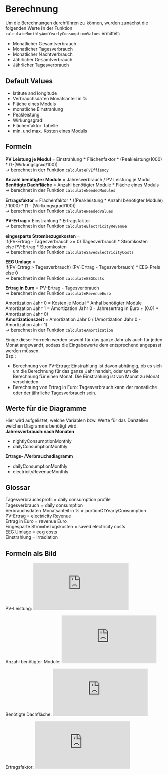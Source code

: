 # Berechnung

Um die Berechnungen durchführen zu können, wurden zunächst die folgenden Werte in der Funktion `calculateMonthlyAndYearlyConsumptionValues` ermittelt:
- Monatlicher Gesamtverbrauch
- Monatlicher Tagesverbrauch
- Monatlicher Nachtverbrauch
- Jährlicher Gesamtverbrauch
- Jährlicher Tagesverbrauch

## Default Values
- latitute and longitude
- Verbrauchsdaten Monatsanteil in %
- Fläche eines Moduls
- monatliche Einstrahlung
- Peakleistung
- Wirkungsgrad
- Flächenfaktor Tabelle
- min. und max. Kosten eines Moduls

## Formeln

**PV Leistung je Modul** = Einstrahlung * Flächenfaktor * (Peakleistung/1000) * (1-(Wirkungsgrad/100))\
-> berechnet in der Funktion `calculatePVEffiency`

**Anzahl benötigter Module** = Jahresverbrauch / PV Leistung je Modul\
**Benötigte Dachfläche** = Anzahl benötigter Module * Fläche eines Moduls\
-> berechnet in der Funktion `calculateNeededModules`

**Ertragsfaktor** = Flächenfaktor * ((Peakleistung * Anzahl benötigter Module) / 1000) * (1 - (Wirkungsgrad/100))\
-> berechnet in der Funktion `calculateNeededValues`

**PV-Ertrag** = Einstrahlung * Ertragsfaktor\
-> berechnet in der Funktion `calculateElectricityRevenue`

**eingesparte Strombezugskosten** =\
if(PV-Ertrag - Tagesverbrauch >= 0) Tagesverbrauch * Stromkosten\
else PV-Ertrag * Stromkosten\
-> berechnet in der Funktion `calculateSavedElectricityCosts`

**EEG Umlage** =\
if(PV-Ertrag > Tagesverbrauch) (PV-Ertrag - Tagesverbrauch) * EEG-Preis\
else 0\
-> berechnet in der Funktion `calculateEEGCosts`

**Ertrag in Euro** = PV-Ertrag - Tagesverbrauch\
-> berechnet in der Funktion `calculateRevenueEuro`

Amortization Jahr 0 = Kosten je Modul * Anhal benötigter Module\
Amortization Jahr 1 = Amortization Jahr 0 - Jahresertrag in Euro + (0.01 * Amortization Jahr 0)\
**Amortizationszeit** = Amortization Jahr 0 / (Amortization Jahr 0 - Amortization Jahr 1)\
-> berechnet in der Funktion `calculateAmortization`

Einige dieser Formeln werden sowohl für das ganze Jahr als auch für jeden Monat angewandt, sodass die Eingabewerte dem entsprechend angepasst werden müssen.\
Bsp.:
- Berechnung von PV-Ertrag: Einstrahlung ist davon abhängig, ob es sich um die Berechnung für das ganze Jahr handelt, oder um die Berechnung für einen Monat. Die Einstrahlung ist von Monat zu Monat verschieden.
- Berechnung von Ertrag in Euro: Tagesverbrauch kann der monatliche oder der jährliche Tagesverbrauch sein.

## Werte für die Diagramme
Hier wird aufgelistet, welche Variablen bzw. Werte für das Darstellen welchen Diagramms benötigt wird.\
**Jahresverbrauch nach Monaten**
- nightlyConsumptionMonthly
- dailyConsumptionMonthly

**Ertrags- /Verbrauchsdiagramm**
- dailyConsumptionMonthly
- electricityRevenueMonthly

## Glossar
Tagesverbrauchsprofil = daily consumption profile\
Tagesverbrauch = daily consumption\
Verbrauchsdaten Monatsanteil in % = portionOfYearlyConsumption\
PV-Ertrag = electricity Revenue\
Ertrag in Euro = revenue Euro\
Eingesparte Strombezugskosten = saved electricity costs\
EEG Umlage = eeg costs\
Einstrahlung = irradiation


## Formeln als Bild
PV-Leistung:
![pv](http://www.sciweavers.org/tex2img.php?eq=PVLeistung%2FModul%20%3D%20Einstrahlung%20%5Ccdot%20Flaechenfaktor%20%5Ccdot%20%5Cleft%20%28%20%5Cfrac%7BPeakleistung%7D%7B1000%7D%20%5Cright%20%29%20%5Ccdot%20%5Cleft%20%28%201%20-%20%5Cleft%20%28%20%5Cfrac%7BWirkungsgrad%7D%7B100%7D%20%5Cright%20%29%20%5Cright%20%29&bc=White&fc=Black&im=jpg&fs=18&ff=arev&edit=0)

Anzahl benötigter Module:
![anzahl](http://www.sciweavers.org/tex2img.php?eq=A_%7BnzahlBenoetigterModule%7D%20%3D%20%20%5Cfrac%7BJ_%7Bahresverbrauch%7D%20%7D%7BPV_%7BLeistungJeModul%7D%7D&bc=White&fc=Black&im=jpg&fs=18&ff=arev&edit=0)

Benötigte Dachfläche:
![dachflaeche](http://www.sciweavers.org/tex2img.php?eq=B_%7BenoetigteDachflaeche%7D%20%3D%20A_%7BnzahlBenoetigterModule%7D%20%5Ccdot%20F_%7BlaecheEinesModuls%7D&bc=White&fc=Black&im=jpg&fs=18&ff=arev&edit=0)

Ertragsfaktor: 
![ertragsfaktor](http://www.sciweavers.org/tex2img.php?eq=E_%7Brtragsfaktor%7D%20%3D%20F_%7Blaechenfaktor%7D%20%5Ccdot%20%20%5Cbig%28%20%5Cfrac%7B%20P_%7Beakleistung%7D%20%5Ccdot%20A_%7BnzahlBenoetigterModule%7D%7D%7B1000%7D%20%5Cbig%29%20%5Ccdot%20%5Cbig%28%201%20-%20%5Cfrac%7BW_%7Birkungsgrad%7D%7D%7B100%7D%20%5Cbig%29&bc=White&fc=Black&im=jpg&fs=18&ff=arev&edit=0)

